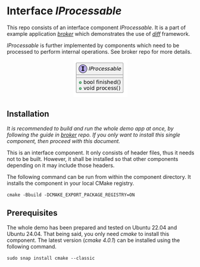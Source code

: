 # Interface *IProcessable*
This repo consists of an interface component *IProcessable*. It is a part of example application *[broker](https://github.com/slawomir-niespodziany/diff_broker)* which demonstrates the use of *[diff](https://github.com/slawomir-niespodziany/diff)* framework. 

*IProcessable* is further implemented by components which need to be processed to perform internal operations. See broker repo for more details.

<p align="center"><a href="include/IProcessable.h"><img src="img/IProcessable.png" alt="IProcessable interface"/></a></p>

## Installation
*It is recommended to build and run the whole demo app at once, by following the guide in *[broker](https://github.com/slawomir-niespodziany/diff_broker)* repo. If you only want to install this single component, then proceed with this document.*

This is an interface component. It only consists of header files, thus it needs not to be built. However, it shall be installed so that other components depending on it may include those headers.

The following command can be run from within the component directory. It installs the component in your local CMake registry.
```
cmake -Bbuild -DCMAKE_EXPORT_PACKAGE_REGISTRY=ON
```

## Prerequisites
The whole demo has been prepared and tested on Ubuntu 22.04 and Ubuntu 24.04. That being said, you only need *cmake* to install this component. The latest version (*cmake 4.0.1*) can be installed using the following command.
```
sudo snap install cmake --classic
```
